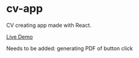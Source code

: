 # cv-app

CV creating app made with React.

[Live Demo](https://dima-sheiko.github.io/cv-app/)

Needs to be added: generating PDF of button click
